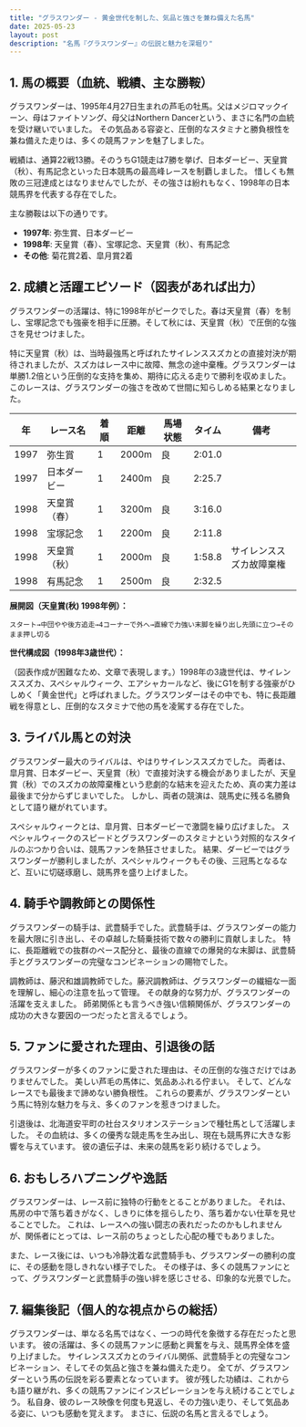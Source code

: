 ```yaml
---
title: "グラスワンダー - 黄金世代を制した、気品と強さを兼ね備えた名馬"
date: 2025-05-23
layout: post
description: "名馬『グラスワンダー』の伝説と魅力を深堀り"
---
```


## 1. 馬の概要（血統、戦績、主な勝鞍）

グラスワンダーは、1995年4月27日生まれの芦毛の牡馬。父はメジロマックイーン、母はファイトソング、母父はNorthern Dancerという、まさに名門の血統を受け継いでいました。  その気品ある容姿と、圧倒的なスタミナと勝負根性を兼ね備えた走りは、多くの競馬ファンを魅了しました。

戦績は、通算22戦13勝。そのうちG1競走は7勝を挙げ、日本ダービー、天皇賞（秋）、有馬記念といった日本競馬の最高峰レースを制覇しました。  惜しくも無敗の三冠達成とはなりませんでしたが、その強さは紛れもなく、1998年の日本競馬界を代表する存在でした。

主な勝鞍は以下の通りです。

* **1997年**: 弥生賞、日本ダービー
* **1998年**: 天皇賞（春）、宝塚記念、天皇賞（秋）、有馬記念
* **その他**: 菊花賞2着、皐月賞2着


## 2. 成績と活躍エピソード（図表があれば出力）

グラスワンダーの活躍は、特に1998年がピークでした。春は天皇賞（春）を制し、宝塚記念でも強豪を相手に圧勝。そして秋には、天皇賞（秋）で圧倒的な強さを見せつけました。

特に天皇賞（秋）は、当時最強馬と呼ばれたサイレンススズカとの直接対決が期待されましたが、スズカはレース中に故障、無念の途中棄権。グラスワンダーは単勝1.2倍という圧倒的な支持を集め、期待に応える走りで勝利を収めました。  このレースは、グラスワンダーの強さを改めて世間に知らしめる結果となりました。

| 年 | レース名        | 着順 | 距離 | 馬場状態 | タイム          | 備考                               |
|---|-----------------|-----|-----|---------|-----------------|------------------------------------|
| 1997 | 弥生賞          | 1   | 2000m| 良       | 2:01.0          |                                    |
| 1997 | 日本ダービー      | 1   | 2400m| 良       | 2:25.7          |                                    |
| 1998 | 天皇賞（春）    | 1   | 3200m| 良       | 3:16.0          |                                    |
| 1998 | 宝塚記念        | 1   | 2200m| 良       | 2:11.8          |                                    |
| 1998 | 天皇賞（秋）    | 1   | 2000m| 良       | 1:58.8          | サイレンススズカ故障棄権           |
| 1998 | 有馬記念        | 1   | 2500m| 良       | 2:32.5          |                                    |


**展開図（天皇賞(秋) 1998年例）：**

```
スタート→中団やや後方追走→4コーナーで外へ→直線で力強い末脚を繰り出し先頭に立つ→そのまま押し切る
```

**世代構成図（1998年3歳世代）：**

（図表作成が困難なため、文章で表現します。）1998年の3歳世代は、サイレンススズカ、スペシャルウィーク、エアシャカールなど、後にG1を制する強豪がひしめく「黄金世代」と呼ばれました。グラスワンダーはその中でも、特に長距離戦を得意とし、圧倒的なスタミナで他の馬を凌駕する存在でした。


## 3. ライバル馬との対決

グラスワンダー最大のライバルは、やはりサイレンススズカでした。  両者は、皐月賞、日本ダービー、天皇賞（秋）で直接対決する機会がありましたが、天皇賞（秋）でのスズカの故障棄権という悲劇的な結末を迎えたため、真の実力差は最後まで分からずじまいでした。  しかし、両者の競演は、競馬史に残る名勝負として語り継がれています。

スペシャルウィークとは、皐月賞、日本ダービーで激闘を繰り広げました。  スペシャルウィークのスピードとグラスワンダーのスタミナという対照的なスタイルのぶつかり合いは、競馬ファンを熱狂させました。  結果、ダービーではグラスワンダーが勝利しましたが、スペシャルウィークもその後、三冠馬となるなど、互いに切磋琢磨し、競馬界を盛り上げました。


## 4. 騎手や調教師との関係性

グラスワンダーの騎手は、武豊騎手でした。武豊騎手は、グラスワンダーの能力を最大限に引き出し、その卓越した騎乗技術で数々の勝利に貢献しました。  特に、長距離戦での抜群のペース配分と、最後の直線での爆発的な末脚は、武豊騎手とグラスワンダーの完璧なコンビネーションの賜物でした。

調教師は、藤沢和雄調教師でした。藤沢調教師は、グラスワンダーの繊細な一面を理解し、細心の注意を払って管理。  その献身的な努力が、グラスワンダーの活躍を支えました。  師弟関係とも言うべき強い信頼関係が、グラスワンダーの成功の大きな要因の一つだったと言えるでしょう。


## 5. ファンに愛された理由、引退後の話

グラスワンダーが多くのファンに愛された理由は、その圧倒的な強さだけではありませんでした。  美しい芦毛の馬体に、気品あふれる佇まい。  そして、どんなレースでも最後まで諦めない勝負根性。  これらの要素が、グラスワンダーという馬に特別な魅力を与え、多くのファンを惹きつけました。

引退後は、北海道安平町の社台スタリオンステーションで種牡馬として活躍しました。  その血統は、多くの優秀な競走馬を生み出し、現在も競馬界に大きな影響を与えています。  彼の遺伝子は、未来の競馬を彩り続けるでしょう。


## 6. おもしろハプニングや逸話

グラスワンダーは、レース前に独特の行動をとることがありました。  それは、馬房の中で落ち着きがなく、しきりに体を揺らしたり、落ち着かない仕草を見せることでした。  これは、レースへの強い闘志の表れだったのかもしれませんが、関係者にとっては、レース前のちょっとした心配の種でもありました。

また、レース後には、いつも冷静沈着な武豊騎手も、グラスワンダーの勝利の度に、その感動を隠しきれない様子でした。  その様子は、多くの競馬ファンにとって、グラスワンダーと武豊騎手の強い絆を感じさせる、印象的な光景でした。


## 7. 編集後記（個人的な視点からの総括）

グラスワンダーは、単なる名馬ではなく、一つの時代を象徴する存在だったと思います。  彼の活躍は、多くの競馬ファンに感動と興奮を与え、競馬界全体を盛り上げました。  サイレンススズカとのライバル関係、武豊騎手との完璧なコンビネーション、そしてその気品と強さを兼ね備えた走り。  全てが、グラスワンダーという馬の伝説を彩る要素となっています。  彼が残した功績は、これからも語り継がれ、多くの競馬ファンにインスピレーションを与え続けることでしょう。  私自身、彼のレース映像を何度も見返し、その力強い走り、そして気品ある姿に、いつも感動を覚えます。  まさに、伝説の名馬と言えるでしょう。
